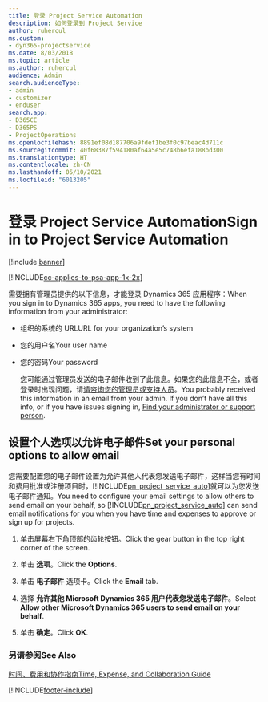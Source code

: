 ```yaml
---
title: 登录 Project Service Automation
description: 如何登录到 Project Service
author: ruhercul
ms.custom:
- dyn365-projectservice
ms.date: 8/03/2018
ms.topic: article
ms.author: ruhercul
audience: Admin
search.audienceType:
- admin
- customizer
- enduser
search.app:
- D365CE
- D365PS
- ProjectOperations
ms.openlocfilehash: 8891ef08d187706a9fdef1be3f0c97beac4d711c
ms.sourcegitcommit: 40f68387f594180af64a5e5c748b6efa188bd300
ms.translationtype: HT
ms.contentlocale: zh-CN
ms.lasthandoff: 05/10/2021
ms.locfileid: "6013205"
---
```

# <a name="sign-in-to-project-service-automation"></a><span data-ttu-id="5479f-103">登录 Project Service Automation</span><span class="sxs-lookup"><span data-stu-id="5479f-103">Sign in to Project Service Automation</span></span>

[!include [banner](../includes/psa-now-project-operations.md)]

[!INCLUDE[cc-applies-to-psa-app-1x-2x](../includes/cc-applies-to-psa-app-1x-2x.md)]

<span data-ttu-id="5479f-104">需要拥有管理员提供的以下信息，才能登录 Dynamics 365 应用程序：</span><span class="sxs-lookup"><span data-stu-id="5479f-104">When you sign in to Dynamics 365 apps, you need to have the following information from your administrator:</span></span>  
  
- <span data-ttu-id="5479f-105">组织的系统的 URL</span><span class="sxs-lookup"><span data-stu-id="5479f-105">URL for your organization’s system</span></span>  
  
- <span data-ttu-id="5479f-106">您的用户名</span><span class="sxs-lookup"><span data-stu-id="5479f-106">Your user name</span></span>  
  
- <span data-ttu-id="5479f-107">您的密码</span><span class="sxs-lookup"><span data-stu-id="5479f-107">Your password</span></span>  
  
  <span data-ttu-id="5479f-108">您可能通过管理员发送的电子邮件收到了此信息。如果您的此信息不全，或者登录时出现问题，请[请咨询您的管理员或支持人员](/dynamics365/customerengagement/on-premises/basics/find-administrator-support)。</span><span class="sxs-lookup"><span data-stu-id="5479f-108">You probably received this information in an email from your admin. If you don’t have all this info, or if you have issues signing in, [Find your administrator or support person](/dynamics365/customerengagement/on-premises/basics/find-administrator-support).</span></span>  
  
## <a name="set-your-personal-options-to-allow-email"></a><span data-ttu-id="5479f-109">设置个人选项以允许电子邮件</span><span class="sxs-lookup"><span data-stu-id="5479f-109">Set your personal options to allow email</span></span>  
 <span data-ttu-id="5479f-110">您需要配置您的电子邮件设置为允许其他人代表您发送电子邮件，这样当您有时间和费用批准或注册项目时，[!INCLUDE[pn_project_service_auto](../includes/pn-project-service-auto.md)]就可以为您发送电子邮件通知。</span><span class="sxs-lookup"><span data-stu-id="5479f-110">You need to configure your email settings to allow others to send email on your behalf, so [!INCLUDE[pn_project_service_auto](../includes/pn-project-service-auto.md)] can send email notifications for you when you have time and expenses to approve or sign up for projects.</span></span>  
  
1.  <span data-ttu-id="5479f-111">单击屏幕右下角顶部的齿轮按钮。</span><span class="sxs-lookup"><span data-stu-id="5479f-111">Click the gear button in the top right corner of the screen.</span></span>  
  
2.  <span data-ttu-id="5479f-112">单击 **选项**。</span><span class="sxs-lookup"><span data-stu-id="5479f-112">Click the **Options**.</span></span>  
  
3.  <span data-ttu-id="5479f-113">单击 **电子邮件** 选项卡。</span><span class="sxs-lookup"><span data-stu-id="5479f-113">Click the **Email** tab.</span></span>  
  
4.  <span data-ttu-id="5479f-114">选择 **允许其他 Microsoft Dynamics 365 用户代表您发送电子邮件**。</span><span class="sxs-lookup"><span data-stu-id="5479f-114">Select **Allow other Microsoft Dynamics 365 users to send email on your behalf**.</span></span>  
  
5.  <span data-ttu-id="5479f-115">单击 **确定**。</span><span class="sxs-lookup"><span data-stu-id="5479f-115">Click **OK**.</span></span>  
  
### <a name="see-also"></a><span data-ttu-id="5479f-116">另请参阅</span><span class="sxs-lookup"><span data-stu-id="5479f-116">See Also</span></span>  
 [<span data-ttu-id="5479f-117">时间、费用和协作指南</span><span class="sxs-lookup"><span data-stu-id="5479f-117">Time, Expense, and Collaboration Guide</span></span>](../psa/time-expense-collaboration-guide.md)


[!INCLUDE[footer-include](../includes/footer-banner.md)]